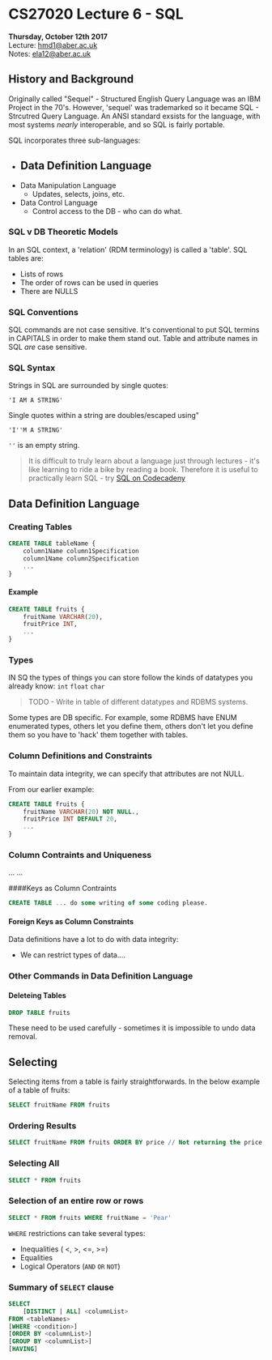 # CS27020 Lecture 6 - SQL  
__Thursday, October 12th 2017__  
Lecture: hmd1@aber.ac.uk   
Notes: ela12@aber.ac.uk

## History and Background 

Originally called "Sequel" - Structured English Query Language was an IBM Project in the 70's. However, 'sequel' was trademarked so it became SQL - Strcutred Query Language. 
An ANSI standard exsists for the language, with most systems _nearly_ interoperable, and so SQL is fairly portable. 

SQL incorporates three sub-languages: 

- Data Definition Language
	- 
- Data Manipulation Language
 	- Updates, selects, joins, etc.
- Data Control Language
	- Control access to the DB - who can do what.

### SQL v DB Theoretic Models

In an SQL context, a 'relation' (RDM terminology) is called a 'table'. SQL tables are:   
- Lists of rows 
- The order of rows can be used in queries 
- There are NULLS

### SQL Conventions 

SQL commands are not case sensitive. It's conventional to put SQL termins in CAPITALS in order to make them stand out. Table and attribute names in SQL _are_ case sensitive. 

### SQL Syntax 

Strings in SQL are surrounded by single quotes: 

`'I AM A STRING'`

Single quotes within a string are doubles/escaped using" 

`'I''M A STRING'`

`''` is an empty string. 

> It is difficult to truly learn about a language just through lectures - it's like learning to ride a bike by reading a book. Therefore it is useful to practically learn SQL - try [SQL on Codecadeny](https://www.codecademy.com/courses/learn-sql) 

## Data Definition Language

### Creating Tables 

```sql
CREATE TABLE tableName {
	column1Name column1Specification
	column1Name column2Specification
	...
}
```

#### Example

```sql 
CREATE TABLE fruits {
	fruitName VARCHAR(20),
	fruitPrice INT,
	...
}
```

### Types 

IN SQ the types of things you can store follow the kinds of datatypes you already know: 
`int` `float` `char` 

> TODO - Write in table of different datatypes and RDBMS systems. 

Some types are DB specific. For example, some RDBMS have ENUM enumerated types, others let you define them, others don't let you define them so you have to 'hack' them together with tables. 

### Column Definitions and Constraints 

To maintain data integrity, we can specify that attributes are not NULL. 

From our earlier example: 

```sql
CREATE TABLE fruits {
	fruitName VARCHAR(20) NOT NULL.,
	fruitPrice INT DEFAULT 20,
	...
}
``` 

### Column Contraints and Uniqueness 

...
...

####Keys as Column Contraints

```sql
CREATE TABLE ... do some writing of some coding please. 
```

#### Foreign Keys as Column Constraints

Data definitions have a lot to do with data integrity: 
 - We can restrict types of data....

 
### Other Commands in Data Definition Language 

#### Deleteing Tables

```sql
DROP TABLE fruits
``` 

These need to be used carefully - sometimes it is impossible to undo data removal. 

## Selecting 

Selecting items from a table is fairly straightforwards. In the below example of a table of fruits:

```sql
SELECT fruitName FROM fruits 
```

### Ordering Results 

```sql
SELECT fruitName FROM fruits ORDER BY price // Not returning the price, just ordering the results using their price. 
```
### Selecting All
```sql
SELECT * FROM fruits
```

### Selection of an entire row or rows

```sql
SELECT * FROM fruits WHERE fruitName = 'Pear'
```

`WHERE` restrictions can take several types: 

- Inequalities ( <, >, <=, >=)
- Equalities
- Logical Operators (`AND` `OR` `NOT`)

### Summary of `SELECT` clause 

```sql
SELECT 
	[DISTINCT | ALL] <columnList>
FROM <tableNames>
[WHERE <condition>]
[ORDER BY <columnList>]
[GROUP BY <columnList>]
[HAVING]
```